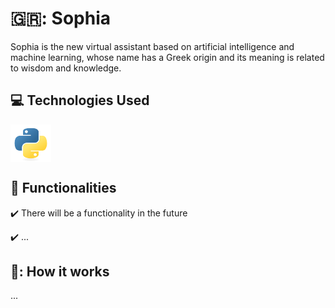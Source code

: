 # 🇬🇷: Sophia
<p>Sophia is the new virtual assistant based on artificial intelligence and machine learning, whose name has a Greek origin and its meaning is related to wisdom and knowledge.</p>

## :computer: Technologies Used
<div>
  <img align="center" alt="Python" height="60" width="65" src="https://raw.githubusercontent.com/devicons/devicon/master/icons/python/python-original.svg">
</div>

## :hammer: Functionalities
<p>✔️ There will be a functionality in the future</p>
<p>✔️ ...</p>

## 🎤: How it works
<p>...</p>

